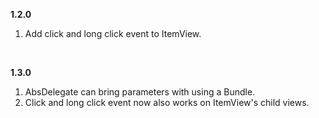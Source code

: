 **1.2.0**

1. Add click and long click event to ItemView.

   ​

**1.3.0**

1. AbsDelegate can bring parameters with using a Bundle.
2. Click and long click event now also works on ItemView's child views.
